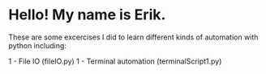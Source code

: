 # Hello! My name is Erik. 

These are some excercises I did to learn different kinds of automation with python including:

1 - File IO (fileIO.py)
1 - Terminal automation (terminalScript1.py)
